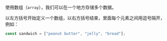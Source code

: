 使用数组（`array`），我们可以在一个地方存储多个数据。

以左方括号开始定义一个数组，以右方括号结束，里面每个元素之间用逗号隔开，例如：

```js
const sandwich = ["peanut butter", "jelly", "bread"];
```
